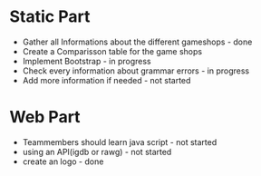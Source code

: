 # Static Part
* Gather all Informations about the different gameshops - done
* Create a Comparisson table for the game shops
* Implement Bootstrap - in progress
* Check every information about grammar errors - in progress 
* Add more information if needed - not started

# Web Part
* Teammembers should learn java script - not started
* using an API(igdb or rawg) - not started
* create an logo - done
